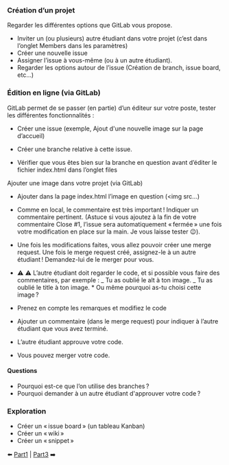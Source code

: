 ### Création d’un projet

Regarder les différentes options que GitLab vous propose.<br>

* Inviter un (ou plusieurs) autre étudiant dans votre projet (c’est dans l’onglet Members dans les paramètres)
* Créer une nouvelle issue
* Assigner l’issue à vous-même (ou à un autre étudiant).
* Regarder les options autour de l’issue (Création de branch, issue board, etc…)

### Édition en ligne (via GitLab)
GitLab permet de se passer (en partie) d’un éditeur sur votre poste, tester les différentes fonctionnalités :

* Créer une issue (exemple, Ajout d'une nouvelle image sur la page d’accueil)

* Créer une branche relative à cette issue.

* Vérifier que vous êtes bien sur la branche en question avant d’éditer le fichier index.html dans l’onglet files

Ajouter une image dans votre projet (via GitLab)

* Ajouter dans la page index.html l’image en question (<img src…)

*   Comme en local, le commentaire est très important ! Indiquer un commentaire pertinent. (Astuce si vous ajoutez à la fin de votre commentaire Close #1, l’issue sera automatiquement « fermée » une fois votre modification en place sur la main. Je vous laisse tester 😉).

* Une fois les modifications faites, vous allez pouvoir créer une merge request. Une fois le merge request créé, assignez-le à un autre étudiant ! Demandez-lui de le merger pour vous.

* ⚠️ ⚠️ L’autre étudiant doit regarder le code, et si possible vous faire des commentaires, par exemple : _ Tu as oublié le alt à ton image. _ Tu as oublié le title à ton image. * Ou même pourquoi as-tu choisi cette image ?

* Prenez en compte les remarques et modifiez le code

* Ajouter un commentaire (dans le merge request) pour indiquer à l’autre étudiant que vous avez terminé.

* L’autre étudiant approuve votre code.

* Vous pouvez merger votre code.

#### Questions

* Pourquoi est-ce que l’on utilise des branches ?
* Pourquoi demander à un autre étudiant d'approuver votre code ?


### Exploration

* Créer un « issue board » (un tableau Kanban)
* Créer un « wiki »
* Créer un « snippet »

⬅️ [Part1](https://github.com/nicolas-sanch/tp-gitlab/blob/main/part1.md) | [Part3](https://github.com/nicolas-sanch/tp-gitlab/blob/main/part3.md)  ➡️